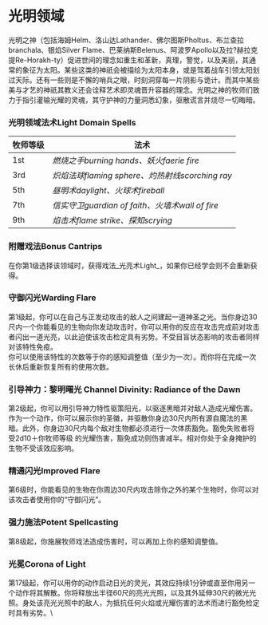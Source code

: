 # 光明领域

&#x20;   光明之神（包括海姆Helm、洛山达Lathander、佛尔图斯Pholtus、布兰查拉branchala、银焰Silver Flame、巴莱纳斯Belenus、阿波罗Apollo以及拉?赫拉克提Re-Horakh-ty）促进世间的理念如重生和革新，真理，警觉，以及美丽，其通常的象征为太阳。某些这类的神祇会被描绘为太阳本身，或是驾着战车引领太阳划过天际。还有一些则是不懈的哨兵之眼，时刻洞穿每一片阴影与诡计。而其中某些美与才艺的神祇其教义还会诠释艺术即灵魂晋升容器的理念。光明之神的牧师们致力于指引灌输光耀的灵魂，其守护神的力量洞悉幻象，驱散谎言并烧尽一切晦暗。

### **光明领域法术Light Domain Spells**

| **牧师等级** | **法术**                                  |
| -------- | --------------------------------------- |
| 1st      | _燃烧之手burning hands、妖火faerie fire_       |
| 3rd      | _炽焰法球flaming sphere、灼热射线scorching ray_  |
| 5th      | _昼明术daylight、火球术fireball_               |
| 7th      | _信实守卫guardian of faith、火墙术wall of fire_ |
| 9th      | _焰击术flame strike、探知scrying_             |

### **附赠戏法Bonus Cantrips**

&#x20;   在你第1级选择该领域时，获得戏法_光亮术Light_，如果你已经学会则不会重新获得。

### **守御闪光Warding Flare**

&#x20;   第1级起，你可以在自己与正发动攻击的敌人之间建起一道神圣之光。当你身边30尺内一个你能看见的生物向你发动攻击时，你可以用你的反应在攻击完成前对攻击者闪出一道光亮，以此迫使该攻击检定具有劣势。不受目盲状态影响的攻击者同样对该特性免疫。\
&#x20;   你可以使用该特性的次数等于你的感知调整值（至少为一次）。而你将在完成一次长休后重新恢复所有的使用次数。

### **引导神力：黎明曙光** **Channel Divinity: Radiance of the Dawn**

&#x20;   第2级起，你可以用引导神力特性驱策阳光，以驱逐黑暗并对敌人造成光耀伤害。\
&#x20;   作为一个动作，你可以展示你的圣徽，并驱散你身边30尺内所有源自魔法的黑暗。此外，你身边30尺内每个敌对生物都必须进行一次体质豁免。豁免失败者将受2d10＋你牧师等级 的光耀伤害，豁免成功则伤害减半。相对你处于全身掩护的生物不受该效应影响。

### **精通闪光Improved Flare**

&#x20;   第6级时，你能看见的生物在你周边30尺内攻击除你之外的某个生物时，你可以对该攻击者使用你的“守御闪光”。

### **强力施法Potent Spellcasting**

&#x20;   第8级起，你施展牧师戏法造成伤害时，可以再加上你的感知调整值。

### 光冕Corona of Light

&#x20;   第17级起，你可以用你的动作启动日光的灵光，其效应持续1分钟或直至你用另一个动作将其解散。你将释放出半径60尺的亮光光照，以及其外延伸30尺的微光光照。身处该亮光光照中的敌人，为抵抗任何火焰或光耀伤害的法术而进行豁免检定时具有劣势。\
